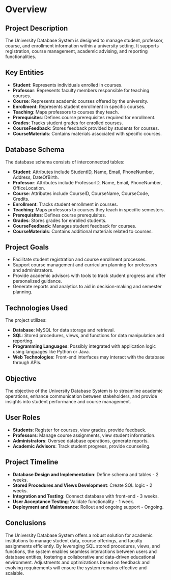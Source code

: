 # Overview

## Project Description
The University Database System is designed to manage student, professor, course, and enrollment information within a university setting. It supports registration, course management, 
academic advising, and reporting functionalities.

## Key Entities
- **Student**: Represents individuals enrolled in courses.
- **Professor**: Represents faculty members responsible for teaching courses.
- **Course**: Represents academic courses offered by the university.
- **Enrollment**: Represents student enrollment in specific courses.
- **Teaching**: Maps professors to courses they teach.
- **Prerequisites**: Defines course prerequisites required for enrollment.
- **Grades**: Tracks student grades for enrolled courses.
- **CourseFeedback**: Stores feedback provided by students for courses.
- **CourseMaterials**: Contains materials associated with specific courses.

## Database Schema
The database schema consists of interconnected tables:

- **Student**: Attributes include StudentID, Name, Email, PhoneNumber, Address, DateOfBirth.
- **Professor**: Attributes include ProfessorID, Name, Email, PhoneNumber, OfficeLocation.
- **Course**: Attributes include CourseID, CourseName, CourseCode, Credits.
- **Enrollment**: Tracks student enrollment in courses.
- **Teaching**: Maps professors to courses they teach in specific semesters.
- **Prerequisites**: Defines course prerequisites.
- **Grades**: Stores grades for enrolled students.
- **CourseFeedback**: Manages student feedback for courses.
- **CourseMaterials**: Contains additional materials related to courses.

## Project Goals
- Facilitate student registration and course enrollment processes.
- Support course management and curriculum planning for professors and administrators.
- Provide academic advisors with tools to track student progress and offer personalized guidance.
- Generate reports and analytics to aid in decision-making and semester planning.

## Technologies Used
The project utilizes:

- **Database**: MySQL for data storage and retrieval.
- **SQL**: Stored procedures, views, and functions for data manipulation and reporting.
- **Programming Languages**: Possibly integrated with application logic using languages like Python or Java.
- **Web Technologies**: Front-end interfaces may interact with the database through APIs.

## Objective
The objective of the University Database System is to streamline academic operations, enhance communication between stakeholders, and provide insights into student performance and course management.

## User Roles

- **Students**: Register for courses, view grades, provide feedback.
- **Professors**: Manage course assignments, view student information.
- **Administrators**: Oversee database operations, generate reports.
- **Academic Advisors**: Track student progress, provide counseling.

## Project Timeline
- **Database Design and Implementation**: Define schema and tables - 2 weeks.
- **Stored Procedures and Views Development**: Create SQL logic - 2 weeks.
- **Integration and Testing**: Connect database with front-end - 3 weeks.
- **User Acceptance Testing**: Validate functionality - 1 week.
- **Deployment and Maintenance**: Rollout and ongoing support - Ongoing.

## Conclusions
The University Database System offers a robust solution for academic institutions to manage student data, course offerings, and faculty assignments efficiently. By leveraging SQL 
stored procedures, views, and functions, the system enables seamless interactions between users and database entities, fostering a collaborative and data-driven educational environment. Adjustments and optimizations based on feedback and evolving requirements will ensure the system remains effective and scalable.
